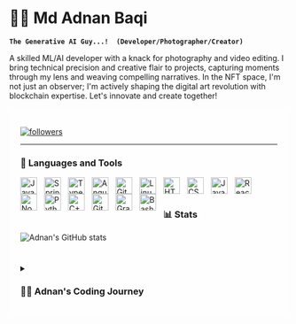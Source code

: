 # 🏄‍♂️ Md Adnan Baqi

**`The Generative AI Guy...!  (Developer/Photographer/Creator)`**

A skilled ML/AI developer with a knack for photography and video editing. I bring technical precision and creative flair to projects, capturing moments through my lens and weaving compelling narratives. In the NFT space, I'm not just an observer; I'm actively shaping the digital art revolution with blockchain expertise. Let's innovate and create together!

<!-- Add a background image with 50% transparency -->
<div style="background-image: url('https://minimalistic-wallpaper.demolab.com/?random'); background-size: cover; background-position: center; background-attachment: fixed; background-color: rgba(255, 255, 255, 0.5); padding: 20px;">

<p align="left">
   <a href="https://www.instagram.com/who.is.adnan?igsh=MW90d2Fzb25sMHdmZQ==">
      <img alt="followers" title="Follow me on Instagram" src="https://unpkg.com/css.gg@2.0.0/icons/css/instagram.css"/>
   </a>
</p>



---

### 🧰 Languages and Tools

<img align="left" alt="Java" width="30px" style="padding-right:10px;" src="https://cdn.jsdelivr.net/gh/devicons/devicon/icons/java/java-original.svg"/>
<img align="left" alt="Spring" width="30px" style="padding-right:10px;" src="https://cdn.jsdelivr.net/gh/devicons/devicon/icons/spring/spring-original.svg" />
<img align="left" alt="TypeScript" width="30px" style="padding-right:10px;" src="https://cdn.jsdelivr.net/gh/devicons/devicon/icons/typescript/typescript-plain.svg" />
<img align="left" alt="Angular" width="30px" style="padding-right:10px;" src="https://cdn.jsdelivr.net/gh/devicons/devicon/icons/angularjs/angularjs-plain.svg" />
<img align="left" alt="Git" width="30px" style="padding-right:10px;" src="https://cdn.jsdelivr.net/gh/devicons/devicon/icons/git/git-original.svg" />
<img align="left" alt="Linux" width="30px" style="padding-right:10px;" src="https://cdn.jsdelivr.net/gh/devicons/devicon/icons/linux/linux-original.svg" />
<img align="left" alt="HTML" width="30px" style="padding-right:10px;" src="https://cdn.jsdelivr.net/gh/devicons/devicon/icons/html5/html5-plain.svg" />
<img align="left" alt="CSS" width="30px" style="padding-right:10px;" src="https://cdn.jsdelivr.net/gh/devicons/devicon/icons/css3/css3-plain.svg" />
<img align="left" alt="JavaScript" width="30px" style="padding-right:10px;" src="https://cdn.jsdelivr.net/gh/devicons/devicon/icons/javascript/javascript-plain.svg" />
<img align="left" alt="React" width="30px" style="padding-right:10px;" src="https://cdn.jsdelivr.net/gh/devicons/devicon/icons/react/react-original.svg" />
<img align="left" alt="NodeJS" width="30px" style="padding-right:10px;" src="https://cdn.jsdelivr.net/gh/devicons/devicon/icons/nodejs/nodejs-original.svg" />
<img align="left" alt="Python" width="30px" style="padding-right:10px;" src="https://cdn.jsdelivr.net/gh/devicons/devicon/icons/python/python-plain.svg" />
<img align="left" alt="C++" width="30px" style="padding-right:10px;" src="https://cdn.jsdelivr.net/gh/devicons/devicon/icons/cplusplus/cplusplus-line.svg" />
<img align="left" alt="GitHub" width="30px" style="padding-right:10px;" src="https://cdn.jsdelivr.net/gh/devicons/devicon/icons/github/github-original.svg" />
<img align="left" alt="Gradle" width="30px" style="padding-right:10px;" src="https://cdn.jsdelivr.net/gh/devicons/devicon/icons/gradle/gradle-plain.svg" />
<img align="left" alt="Bash" width="30px" style="padding-right:10px;" src="https://cdn.jsdelivr.net/gh/devicons/devicon/icons/bash/bash-original.svg" />
<br />

#



#

### 📊 Stats

![Adnan's GitHub stats](https://streak-stats.demolab.com?user=ForrestKnight&theme=gruvbox&border_radius=4.5)

<!-- ![GitHub Streak](https://streak-stats.demolab.com?user=ForrestKnight&theme=gruvbox&border_radius=4.5) -->

#

<details>
<summary><h3>👨‍💻 Adnan's Coding Journey</h3></summary>
Embarking on my coding journey 🚀, I discovered a passion for problem-solving and a fascination with the intricacies of technology 💻. Starting with the basics, I delved into programming languages, gradually honing my skills in Python, Java, and more 🐍☕.

As I ventured deeper, I found myself captivated by the potential of Machine Learning (ML) and Artificial Intelligence (AI) 🤖🧠. The allure of creating intelligent solutions that could impact real-world scenarios fueled my determination to master these cutting-edge technologies.

Coding wasn't just about syntax for me; it became a means of expression, a way to bring ideas to life 💡. With each project, whether it was developing algorithms, crafting applications, or optimizing code, I gained valuable insights and refined my coding style.

Alongside my programming endeavors, I discovered the artistry in photography 📷 and the power of visual storytelling 🎨. This creative pursuit provided a complementary outlet, allowing me to view problems from a different perspective and infuse a unique blend of creativity into my coding projects.

Video editing became another avenue to showcase my technical and creative prowess 🎥✨. Transforming raw footage into compelling stories, I learned to merge technology with narrative, honing a skill set that went beyond the lines of code.

The world of Non-Fungible Tokens (NFTs) opened up a new frontier for me 🌐. Exploring blockchain, smart contracts, and tokenization, I immersed myself in shaping the digital art revolution 🖼️💎. Developing NFT platforms and creating digital assets with Machine Learning-generated content became integral to my coding journey.

In the collaborative and ever-evolving landscape of coding, I've not only mastered languages and technologies but embraced a mindset of continual learning and adaptation 📚🔄. Each line of code represents a step forward in a journey that is as much about exploration as it is about creation. As I look ahead, I'm excited to see where my coding journey will take me next and the innovations that await 🌐🚀.

[website]: https:// # to add
[Instagram]: https://www.instagram.com/who.is.adnan?igsh=MW90d2Fzb25sMHdmZQ==
